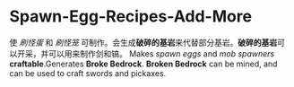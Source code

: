 ﻿# Spawn-Egg-Recipes-Add-More
使 _刷怪蛋_ 和 _刷怪笼_ 可制作。会生成**破碎的基岩**来代替部分基岩。**破碎的基岩**可以开采，并可以用来制作剑和镐。
Makes _spawn eggs_ and _mob spawners_ **craftable**.Generates **Broke Bedrock**.
**Broken Bedrock** can be mined, and can be used to craft swords and pickaxes.
